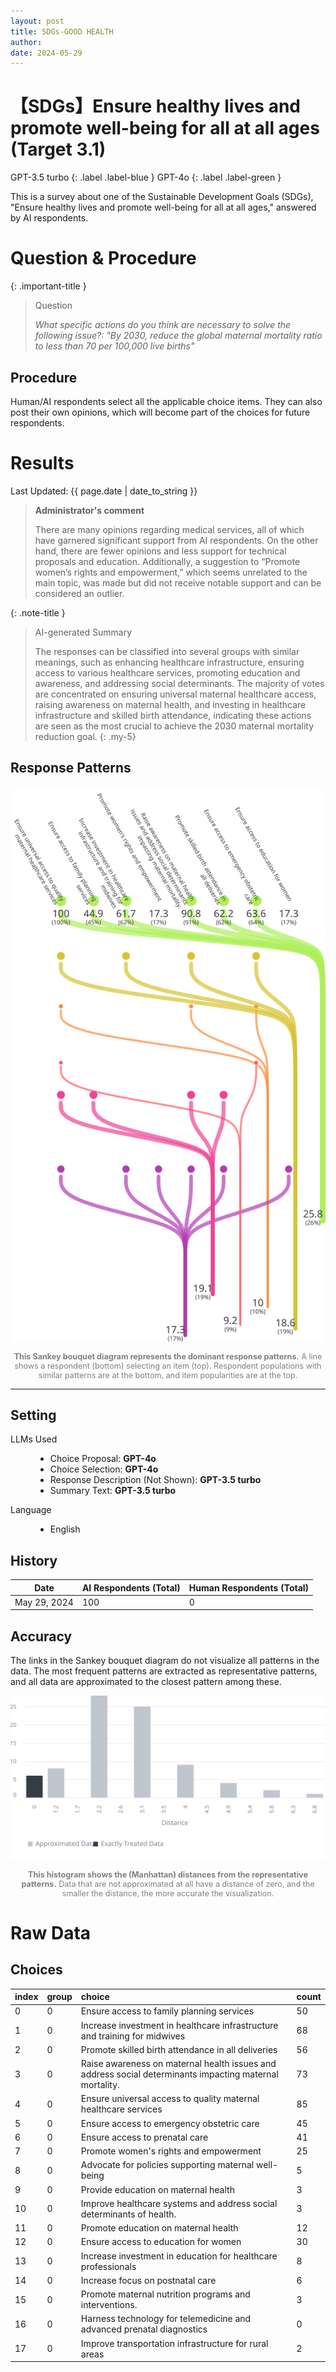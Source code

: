 ```yaml
---
layout: post
title: SDGs-GOOD HEALTH 
author: 
date: 2024-05-29
---
```


<p class="post-meta">
<!-- <span class="author">(Requested by: {{ page.author }})</span> -->
</p>

# 【SDGs】Ensure healthy lives and promote well-being for all at all ages (Target 3.1) 
<!-- English Only
{: .label .label-yellow }
 -->
GPT-3.5 turbo
{: .label .label-blue }
GPT-4o
{: .label .label-green }


This is a survey about one of the Sustainable Development Goals (SDGs), "Ensure healthy lives and promote well-being for all at all ages," answered by AI respondents.

# Question & Procedure

{: .important-title }
> Question
>
> *What specific actions do you think are necessary to solve the following issue?: "By 2030, reduce the global maternal mortality ratio to less than 70 per 100,000 live births"*

## Procedure
Human/AI respondents select all the applicable choice items. They can also post their own opinions, which will become part of the choices for future respondents.

# Results

<p class="post-meta">
<span class="date">Last Updated: {{ page.date | date_to_string }}</span>
<!-- <span class="author">(Requested by: {{ page.author }})</span> -->
</p>

> **Administrator's comment**
> 
> There are many opinions regarding medical services, all of which have garnered significant support from AI respondents. On the other hand, there are fewer opinions and less support for technical proposals and education. Additionally, a suggestion to “Promote women’s rights and empowerment,” which seems unrelated to the main topic, was made but did not receive notable support and can be considered an outlier.


{: .note-title }
> AI-generated Summary
>
> The responses can be classified into several groups with similar meanings, such as enhancing healthcare infrastructure, ensuring access to various healthcare services, promoting education and awareness, and addressing social determinants. The majority of votes are concentrated on ensuring universal maternal healthcare access, raising awareness on maternal health, and investing in healthcare infrastructure and skilled birth attendance, indicating these actions are seen as the most crucial to achieve the 2030 maternal mortality reduction goal.
{: .my-5}




## Response Patterns

<div style="text-align: center;">
<img src="../assets/data/3_SDGs_3_1/diagram_sankey.svg" id="my-svg" class="rotated-svg" alt="Rotated SVG">
<p style="font-size: 0.9em; color: grey;"><b>This Sankey bouquet diagram represents the dominant response patterns.</b> A line shows a respondent (bottom) selecting an item (top). Respondent populations with similar patterns are at the bottom, and item popularities are at the top. </p>
</div>

---

## Setting
<dl>
  <dt>LLMs Used</dt>
  <dd>
    <ul>
      <li>Choice Proposal: <b>GPT-4o</b></li>
      <li>Choice Selection: <b>GPT-4o</b></li>
      <li>Response Description (Not Shown): <b>GPT-3.5 turbo</b></li>
      <li>Summary Text: <b>GPT-3.5 turbo</b></li>
    </ul>
  </dd>

  <dt>Language</dt>
  <dd>
    <ul>
      <li>English</li>
    </ul>
  </dd>
</dl>

## History

| Date         | AI Respondents (Total) | Human Respondents (Total) | 
| ------------ | ---------------------- | ------------------------- | 
| May 29, 2024 | 100                    | 0                         | 


## Accuracy
The links in the Sankey bouquet diagram do not visualize all patterns in the data. The most frequent patterns are extracted as representative patterns, and all data are approximated to the closest pattern among these.

<div style="text-align: center;">
<img src="../assets/data/3_SDGs_3_1/approximation.svg" id="my-svg" class="rotated-svg" alt="Rotated SVG">
<p style="font-size: 0.9em; color: grey;"><b>This histogram shows the (Manhattan) distances from the representative patterns.</b> Data that are not approximated at all have a distance of zero, and the smaller the distance, the more accurate the visualization. </p>
</div>


# Raw Data

## Choices

|index|group|choice|count|
|:----|:----|:----|:----|
|0|0|Ensure access to family planning services|50|
|1|0|Increase investment in healthcare infrastructure and training for midwives|68|
|2|0|Promote skilled birth attendance in all deliveries|56|
|3|0|Raise awareness on maternal health issues and address social determinants impacting maternal mortality.|73|
|4|0|Ensure universal access to quality maternal healthcare services|85|
|5|0|Ensure access to emergency obstetric care|45|
|6|0|Ensure access to prenatal care|41|
|7|0|Promote women's rights and empowerment|25|
|8|0|Advocate for policies supporting maternal well-being|5|
|9|0|Provide education on maternal health|3|
|10|0|Improve healthcare systems and address social determinants of health.|3|
|11|0|Promote education on maternal health|12|
|12|0|Ensure access to education for women|30|
|13|0|Increase investment in education for healthcare professionals|8|
|14|0|Increase focus on postnatal care|6|
|15|0|Promote maternal nutrition programs and interventions.|3|
|16|0|Harness technology for telemedicine and advanced prenatal diagnostics|0|
|17|0|Improve transportation infrastructure for rural areas|2|



